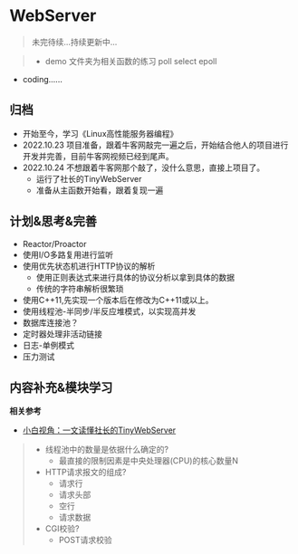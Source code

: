 # WebServer
> 未完待续...持续更新中...


> - demo 文件夹为相关函数的练习 poll select epoll
 - coding......






## 归档
- 开始至今，学习《Linux高性能服务器编程》
- 2022.10.23 项目准备，跟着牛客网敲完一遍之后，开始结合他人的项目进行开发并完善，目前牛客网视频已经到尾声。
- 2022.10.24 不想跟着牛客网那个敲了，没什么意思，直接上项目了。
    - 运行了社长的TinyWebServer
    - 准备从主函数开始看，跟着复现一遍


## 计划&思考&完善
- Reactor/Proactor
- 使用I/O多路复用进行监听
- 使用优先状态机进行HTTP协议的解析
    - 使用正则表达式来进行具体的协议分析以拿到具体的数据
    - 传统的字符串解析很繁琐
- 使用C++11,先实现一个版本后在修改为C++11或以上。
- 使用线程池-半同步/半反应堆模式，以实现高并发
- 数据库连接池？
- 定时器处理非活动链接
- 日志-单例模式
- 压力测试

## 内容补充&模块学习
**相关参考**
- [小白视角：一文读懂社长的TinyWebServer](https://huixxi.github.io/2020/06/02/%E5%B0%8F%E7%99%BD%E8%A7%86%E8%A7%92%EF%BC%9A%E4%B8%80%E6%96%87%E8%AF%BB%E6%87%82%E7%A4%BE%E9%95%BF%E7%9A%84TinyWebServer/#more)

>- 线程池中的数量是依据什么确定的?
>   - 最直接的限制因素是中央处理器(CPU)的核心数量N
>- HTTP请求报文的组成?
>   - 请求行
>   - 请求头部
>   - 空行
>   - 请求数据
>- CGI校验?
>   - POST请求校验
>
